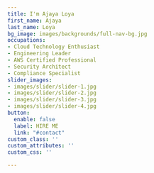 ```yaml
---
title: I'm Ajaya Loya
first_name: Ajaya
last_name: Loya
bg_image: images/backgrounds/full-nav-bg.jpg
occupations:
- Cloud Technology Enthusiast
- Engineering Leader
- AWS Certified Professional
- Security Architect
- Compliance Specialist
slider_images:
- images/slider/slider-1.jpg
- images/slider/slider-2.jpg
- images/slider/slider-3.jpg
- images/slider/slider-4.jpg
button:
  enable: false
  label: HIRE ME
  link: "#contact"
custom_class: ''
custom_attributes: ''
custom_css: ''

---
```

